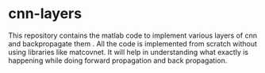 # cnn-layers
This repository contains the matlab code to implement various layers of cnn and backpropagate them . 
All the code is implemented from scratch without using libraries like matcovnet. 
It will help in understanding what exactly is happening while doing forward propagation and back propagation.
